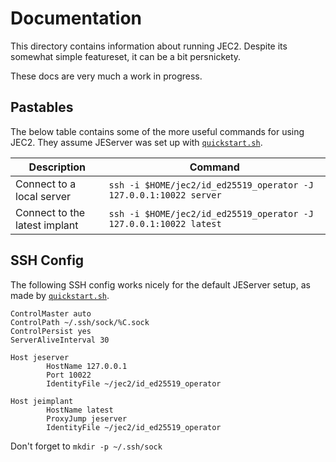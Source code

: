 Documentation
=============
This directory contains information about running JEC2.  Despite its somewhat
simple featureset, it can be a bit persnickety.

These docs are very much a work in progress.

Pastables
---------
The below table contains some of the more useful commands for using JEC2.  They
assume JEServer was set up with [`quickstart.sh`](./quickstart.sh.md).

Description                   | Command
------------------------------|--------
Connect to a local server     | `ssh -i $HOME/jec2/id_ed25519_operator -J 127.0.0.1:10022 server`
Connect to the latest implant | `ssh -i $HOME/jec2/id_ed25519_operator -J 127.0.0.1:10022 latest`

SSH Config
----------
The following SSH config works nicely for the default JEServer setup, as made
by [`quickstart.sh`](./quickstart.sh.md).

```ssh_config
ControlMaster auto
ControlPath ~/.ssh/sock/%C.sock
ControlPersist yes
ServerAliveInterval 30

Host jeserver
        HostName 127.0.0.1
        Port 10022
        IdentityFile ~/jec2/id_ed25519_operator

Host jeimplant
        HostName latest
        ProxyJump jeserver
        IdentityFile ~/jec2/id_ed25519_operator
```

Don't forget to `mkdir -p ~/.ssh/sock`
